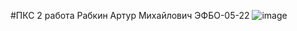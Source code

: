 #ПКС 2 работа Рабкин Артур Михайлович ЭФБО-05-22
![image](https://github.com/user-attachments/assets/d1e99dc2-13b1-466d-8338-c152c46c46cd)
